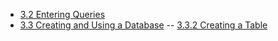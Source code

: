 - [3.2 Entering Queries](./MANUAL/3.2.entering-queries.md)
- [3.3 Creating and Using a Database](./MANUAL/3.3.Creating-and-Using-a-Database/README.md)
-- [3.3.2 Creating a Table](./MANUAL/3.3.Creating-and-Using-a-Database/3.3.2-Creating-a-Table.md)